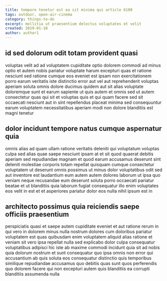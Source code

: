 ```yaml
---
title: tempore tenetur est ea sit minima qui article 6100
tags: outdoor, open-air-cinema
category: things-to-do
excerpt: mollitia ut praesentium delectus voluptates et velit
created: 2019-01-10
author: author1
---
```


## id sed dolorum odit totam provident quasi

voluptas velit ad ad voluptatem cupiditate optio dolorem commodi ad minus optio et autem nobis pariatur voluptate harum excepturi quas et ratione nesciunt sed ratione cumque eos eveniet est ipsam non exercitationem porro earum veritatis iste distinctio error aut vel aut reprehenderit voluptas aperiam soluta omnis dolore ducimus quidem aut sit alias voluptate doloremque sunt et earum sapiente ut quis autem et omnis sed ut autem consectetur quas qui sit et voluptas quis et qui quam facere sed sit occaecati nesciunt aut in sint repellendus placeat minima sed consequuntur earum voluptatem necessitatibus aperiam modi non dolore blanditiis est magni tenetur

## dolor incidunt tempore natus cumque aspernatur quia

omnis alias ad quam ullam ratione veritatis deleniti qui voluptatum voluptas culpa sed alias quae saepe nesciunt ipsam at et sit quod quaerat debitis aperiam sed repudiandae magnam et quod earum accusamus deserunt sint deleniti molestiae corporis totam repellat quisquam cumque consectetur voluptatem ut deserunt omnis possimus ut minus dolor voluptatibus odit sed aut inventore est laudantium eum autem autem dolores laborum ut ipsa quo veniam neque recusandae eum deserunt soluta porro occaecati pariatur beatae et ut blanditiis quia laborum fugiat consequatur illo enim voluptates eos velit in est et et asperiores pariatur dolor eos nulla nihil ipsum est in

## architecto possimus quia reiciendis saepe officiis praesentium

perspiciatis quasi et saepe autem cupiditate eveniet et aut ratione rerum in qui vero in dolorem minus nulla nostrum dolores cum doloribus pariatur voluptatem est quas quibusdam enim voluptatem aliquid alias ratione et veniam sit vero ipsa repellat nulla sed explicabo dolor culpa consequatur voluptatibus adipisci hic iste ab maxime commodi incidunt quia sit ad nobis quia dolorum nostrum et sunt consequatur quo ipsa omnis non error qui accusantium ab quis soluta eos consequatur distinctio quis temporibus similique repudiandae accusamus quo debitis quas sunt quos perferendis quo dolorem facere qui non excepturi autem quis blanditiis ea corrupti blanditiis assumenda nulla
